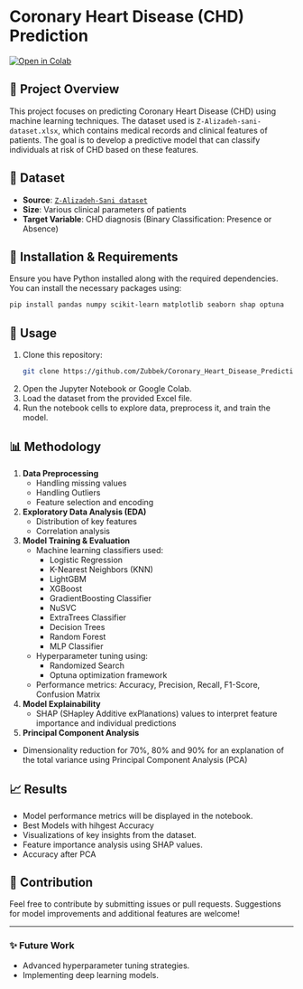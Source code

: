 # Coronary Heart Disease (CHD) Prediction

[![Open in Colab](https://colab.research.google.com/assets/colab-badge.svg)](https://colab.research.google.com/github/Zubbek/Coronary_Heart_Disease_Prediction/blob/main/CHD_Prediction.ipynb)

## 📖 Project Overview
This project focuses on predicting Coronary Heart Disease (CHD) using machine learning techniques. The dataset used is `Z-Alizadeh-sani-dataset.xlsx`, which contains medical records and clinical features of patients. The goal is to develop a predictive model that can classify individuals at risk of CHD based on these features.

## 📂 Dataset
- **Source**: [`Z-Alizadeh-Sani dataset`](https://archive.ics.uci.edu/dataset/412/z+alizadeh+sani)
- **Size**: Various clinical parameters of patients
- **Target Variable**: CHD diagnosis (Binary Classification: Presence or Absence)

## 🔧 Installation & Requirements
Ensure you have Python installed along with the required dependencies. You can install the necessary packages using:

```bash
pip install pandas numpy scikit-learn matplotlib seaborn shap optuna 
```

## 🚀 Usage
1. Clone this repository:
   ```bash
   git clone https://github.com/Zubbek/Coronary_Heart_Disease_Prediction.git
   ```
2. Open the Jupyter Notebook or Google Colab.
3. Load the dataset from the provided Excel file.
4. Run the notebook cells to explore data, preprocess it, and train the model.

## 📊 Methodology
1. **Data Preprocessing**
   - Handling missing values
   - Handling Outliers
   - Feature selection and encoding
2. **Exploratory Data Analysis (EDA)**
   - Distribution of key features
   - Correlation analysis
3. **Model Training & Evaluation**
   - Machine learning classifiers used:
     - Logistic Regression
     - K-Nearest Neighbors (KNN)
     - LightGBM
     - XGBoost
     - GradientBoosting Classifier
     - NuSVC
     - ExtraTrees Classifier
     - Decision Trees
     - Random Forest
     - MLP Classifier
   - Hyperparameter tuning using:
     - Randomized Search
     - Optuna optimization framework
   - Performance metrics: Accuracy, Precision, Recall, F1-Score, Confusion Matrix
4. **Model Explainability**
   - SHAP (SHapley Additive exPlanations) values to interpret feature importance and individual predictions
5. **Principal Component Analysis**
- Dimensionality reduction for 70%, 80% and 90% for an explanation of the total variance using Principal Component Analysis (PCA)

## 📈 Results
- Model performance metrics will be displayed in the notebook.
- Best Models with hihgest Accuracy
- Visualizations of key insights from the dataset.
- Feature importance analysis using SHAP values.
- Accuracy after PCA

## 🤝 Contribution
Feel free to contribute by submitting issues or pull requests. Suggestions for model improvements and additional features are welcome!

---

### ✨ Future Work
- Advanced hyperparameter tuning strategies.
- Implementing deep learning models.
